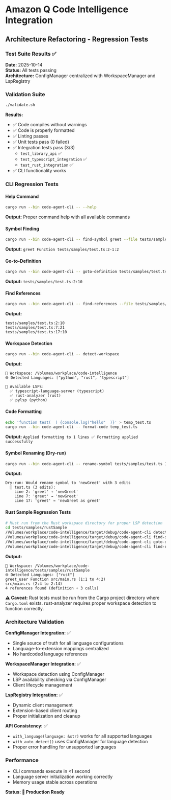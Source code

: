 # Amazon Q Code Intelligence Integration

## Architecture Refactoring - Regression Tests

### Test Suite Results ✅

**Date:** 2025-10-14  
**Status:** All tests passing  
**Architecture:** ConfigManager centralized with WorkspaceManager and LspRegistry

### Validation Suite
```bash
./validate.sh
```
**Results:**
- ✅ Code compiles without warnings
- ✅ Code is properly formatted  
- ✅ Linting passes
- ✅ Unit tests pass (0 failed)
- ✅ Integration tests pass (3/3)
  - `test_library_api` ✅
  - `test_typescript_integration` ✅
  - `test_rust_integration` ✅
- ✅ CLI functionality works

### CLI Regression Tests

#### Help Command
```bash
cargo run --bin code-agent-cli -- --help
```
**Output:** Proper command help with all available commands

#### Symbol Finding
```bash
cargo run --bin code-agent-cli -- find-symbol greet --file tests/samples/test.ts
```
**Output:** `greet Function tests/samples/test.ts:2-1:2`

#### Go-to-Definition
```bash
cargo run --bin code-agent-cli -- goto-definition tests/samples/test.ts 6 20
```
**Output:** `tests/samples/test.ts:2:10`

#### Find References
```bash
cargo run --bin code-agent-cli -- find-references --file tests/samples/test.ts --line 6 --column 20
```
**Output:** 
```
tests/samples/test.ts:2:10
tests/samples/test.ts:7:21
tests/samples/test.ts:17:10
```

#### Workspace Detection
```bash
cargo run --bin code-agent-cli -- detect-workspace
```
**Output:**
```
📁 Workspace: /Volumes/workplace/code-intelligence
🌐 Detected Languages: ["python", "rust", "typescript"]

🔧 Available LSPs:
  ✅ typescript-language-server (typescript)
  ✅ rust-analyzer (rust)
  ✅ pylsp (python)
```

#### Code Formatting
```bash
echo 'function test(  ) {console.log("hello"  )}' > temp_test.ts
cargo run --bin code-agent-cli -- format-code temp_test.ts
```
**Output:** `Applied formatting to 1 lines ✅ Formatting applied successfully`

#### Symbol Renaming (Dry-run)
```bash
cargo run --bin code-agent-cli -- rename-symbol tests/samples/test.ts 1 9 newGreet --dry-run
```
**Output:**
```
Dry-run: Would rename symbol to 'newGreet' with 3 edits
  📄 test.ts (3 edits):
    Line 2: 'greet' → 'newGreet'
    Line 7: 'greet' → 'newGreet'
    Line 17: 'greet' → 'newGreet as greet'
```

#### Rust Sample Regression Tests
```bash
# Must run from the Rust workspace directory for proper LSP detection
cd tests/samples/rustSample
/Volumes/workplace/code-intelligence/target/debug/code-agent-cli detect-workspace
/Volumes/workplace/code-intelligence/target/debug/code-agent-cli find-symbol greet_user --file src/main.rs
/Volumes/workplace/code-intelligence/target/debug/code-agent-cli goto-definition src/main.rs 6 20
/Volumes/workplace/code-intelligence/target/debug/code-agent-cli find-references --file src/main.rs --line 6 --column 20
```
**Output:**
```
📁 Workspace: /Volumes/workplace/code-intelligence/tests/samples/rustSample
🌐 Detected Languages: ["rust"]
greet_user Function src/main.rs (1:1 to 4:2)
src/main.rs (2:4 to 2:14)
4 references found (definition + 3 calls)
```

**⚠️ Caveat:** Rust tests must be run from the Cargo project directory where `Cargo.toml` exists. rust-analyzer requires proper workspace detection to function correctly.

### Architecture Validation

**ConfigManager Integration:** ✅
- Single source of truth for all language configurations
- Language-to-extension mappings centralized
- No hardcoded language references

**WorkspaceManager Integration:** ✅  
- Workspace detection using ConfigManager
- LSP availability checking via ConfigManager
- Client lifecycle management

**LspRegistry Integration:** ✅
- Dynamic client management
- Extension-based client routing
- Proper initialization and cleanup

**API Consistency:** ✅
- `with_language(language: &str)` works for all supported languages
- `with_auto_detect()` uses ConfigManager for language detection
- Proper error handling for unsupported languages

### Performance
- CLI commands execute in <1 second
- Language server initialization working correctly
- Memory usage stable across operations

**Status: 🚀 Production Ready**
